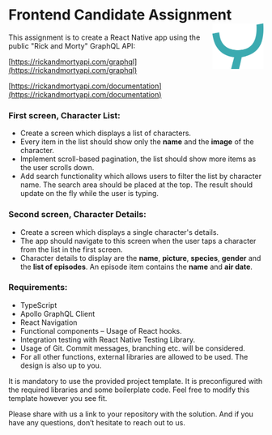 # Frontend Candidate Assignment <img src="docs/assets/yaslife.png" alt="YAS.life" height="90" align="right">


This assignment is to create a React Native app using the public "Rick and Morty" GraphQL API:

[https://rickandmortyapi.com/graphql](https://rickandmortyapi.com/graphql)

[https://rickandmortyapi.com/documentation](https://rickandmortyapi.com/documentation)

### **First screen, Character List:**

- Create a screen which displays a list of characters.
- Every item in the list should show only the **name** and the **image** of the character.
- Implement scroll-based pagination, the list should show more items as the user scrolls down.
- Add search functionality which allows users to filter the list by character name. The search area should be placed at the top. The result should update on the fly while the user is typing.

### **Second screen, Character Details:**

- Create a screen which displays a single character's details.
- The app should navigate to this screen when the user taps a character from the list in the first screen.
- Character details to display are the **name**, **picture**, **species**, **gender** and the **list of episodes**. An episode item contains the **name** and **air date**.

### **Requirements:**

- TypeScript
- Apollo GraphQL Client
- React Navigation
- Functional components – Usage of React hooks.
- Integration testing with React Native Testing Library.
- Usage of Git. Commit messages, branching etc. will be considered.
- For all other functions, external libraries are allowed to be used. The design is also up to you.

It is mandatory to use the provided project template. It is preconfigured with the required libraries and some boilerplate code. Feel free to modify this template however you see fit.

Please share with us a link to your repository with the solution. And if you have any questions, don’t hesitate to reach out to us.
